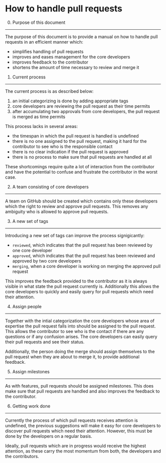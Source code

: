 How to handle pull requests
===========================


0. Purpose of this document
---------------------------

The purpose of this document is to provide a manual on how to handle
pull requests in an efficient manner which:

 * simplifies handling of pull requests
 * improves and eases management for the core developers
 * improves feedback to the contributor
 * shortens the amount of time necessary to review and merge it


1. Current process
------------------

The current process is as described below:

 1. an initial categorizing is done by adding appropriate tags
 2. core developers are reviewing the pull request as their time permits
 3. after accumulating two approvals from core developers, the pull request is
    merged as time permits

This process lacks in several areas:

 * the timespan in which the pull request is handled is undefined
 * there is no one assigned to the pull request, making it hard for
   the contributor to see who is the responsible contact
 * there is no clear indication if the pull request is approved
 * there is no process to make sure that pull requests are handled at all

These shortcomings require quite a lot of interaction from the contributor and
have the potential to confuse and frustrate the contributor in the worst case.


2. A team consisting of core developers
---------------------------------------

A team on GitHub should be created which contains only these developers which
the right to review and approve pull requests. This removes any ambiguity who
is allowed to approve pull requests.


3. A new set of tags
--------------------

Introducing a new set of tags can improve the process signigicantly:

 * `reviewed`, which indicates that the pull request has been reviewed by
   one core developer
 * `approved`, which indicates that the pull request has been reviewed and
   approved by two core developers
 * `merging`, when a core developer is working on merging the approved pull
   request

This improves the feedback provided to the contributor as it is always visible
in what state the pull request currently is. Additionally this allows the core
developers to quickly and easily query for pull requests which need their
attention.


4. Assign people
----------------

Together with the intial categorization the core developers whose area of
expertise the pull request falls into should be assigned to the pull request.
This allows the contributor to see who is the contact if there are any questions
or if any confusion arises. The core developers can easily query their pull
requests and see their status.

Additionally, the person doing the merge should assign themselves to
the pull request when they are about to merge it, to provide additional
feedback.


5. Assign milestones
--------------------

As with features, pull requests should be assigned milestones. This does make
sure that pull requests are handled and also improves the feedback to
the contributor.


6. Getting work done
--------------------

Currently the process of which pull requests receives attention is undefined,
the previous suggestions will make it easy for core developers to discover
pull requests which need their attention. However, this must be done by
the developers on a regular basis.

Ideally, pull requests which are in progress would receive the highest
attention, as these carry the most momentum from both, the developers and
the contributors.

